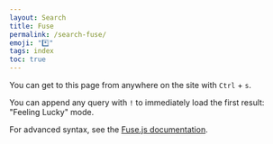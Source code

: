 ```yaml
---
layout: Search
title: Fuse
permalink: /search-fuse/
emoji: "*️⃣"
tags: index
toc: true
---
```


You can get to this page from anywhere on the site with `Ctrl` + `s`.

You can append any query with `!` to immediately load the first result: "Feeling Lucky" mode.

For advanced syntax, see the [Fuse.js documentation](https://www.fusejs.io/examples.html#extended-search).
